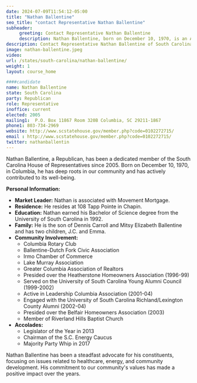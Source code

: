 ```yaml
---
date: 2024-07-09T11:54:12-05:00
title: "Nathan Ballentine"
seo_title: "contact Representative Nathan Ballentine"
subheader:
     greeting: Contact Representative Nathan Ballentine
     description: Nathan Ballentine, born on December 10, 1970, is an American politician affiliated with the Republican Party. He has been serving as a member of the South Carolina House of Representatives, representing District 71, since 2005.
description: Contact Representative Nathan Ballentine of South Carolina. Contact information for Nathan Ballentine includes email address, phone number, and mailing address.
image: nathan-ballentine.jpeg
video:
url: /states/south-carolina/nathan-ballentine/
weight: 1
layout: course_home

####candidate
name: Nathan Ballentine
state: South Carolina
party: Republican
role: Representative
inoffice: current
elected: 2005
mailing1:  P.O. Box 11867 Room 320B Columbia, SC 29211-1867
phone1: 803-734-2969 
website: http://www.scstatehouse.gov/member.php?code=0102272715/
email : http://www.scstatehouse.gov/member.php?code=0102272715/
twitter: nathanballentin
---
```

Nathan Ballentine, a Republican, has been a dedicated member of the South Carolina House of Representatives since 2005. Born on December 10, 1970, in Columbia, he has deep roots in our community and has actively contributed to its well-being.

**Personal Information:**
- **Market Leader:** Nathan is associated with Movement Mortgage.
- **Residence:** He resides at 108 Tapp Pointe in Chapin.
- **Education:** Nathan earned his Bachelor of Science degree from the University of South Carolina in 1992.
- **Family:** He is the son of Dennis Carroll and Mitsy Elizabeth Ballentine and has two children, J.C. and Emma.
- **Community Involvement:**
  - Columbia Rotary Club
  - Ballentine-Dutch Fork Civic Association
  - Irmo Chamber of Commerce
  - Lake Murray Association
  - Greater Columbia Association of Realtors
  - Presided over the Heatherstone Homeowners Association (1996-99)
  - Served on the University of South Carolina Young Alumni Council (1999-2002)
  - Active in Leadership Columbia Association (2001-04)
  - Engaged with the University of South Carolina Richland/Lexington County Alumni (2002-04)
  - Presided over the Belfair Homeowners Association (2003)
  - Member of Riverland Hills Baptist Church
- **Accolades:**
  - Legislator of the Year in 2013
  - Chairman of the S.C. Energy Caucus
  - Majority Party Whip in 2017

Nathan Ballentine has been a steadfast advocate for his constituents, focusing on issues related to healthcare, energy, and community development. His commitment to our community's values has made a positive impact over the years.
